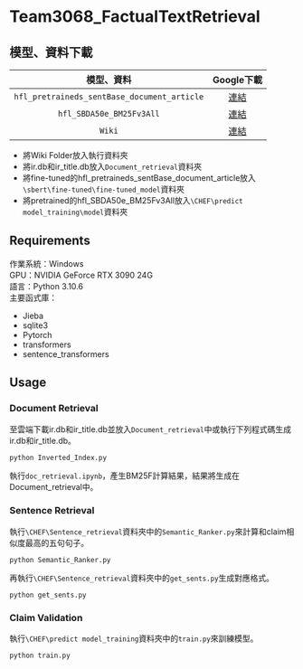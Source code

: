 # Team3068_FactualTextRetrieval

## 模型、資料下載

| 模型、資料 | Google下載 |
| :---: | :---: |
| `hfl_pretraineds_sentBase_document_article` | [連結](https://drive.google.com/drive/folders/1CbU0po4OXgTDoKnka3-5cmW95RqKXYMd?usp=share_link) |
| `hfl_SBDA50e_BM25Fv3All` | [連結](https://drive.google.com/drive/folders/1rnGel3ZZJ19icdBfYIXcIa9Mza7bt_oB?usp=share_link) |
| `Wiki` | [連結]( https://drive.google.com/drive/folders/1_BIDpD_AL2G-rUi9Z_KJ7vciI5eOY5qB?usp=share_link) |


- 將Wiki Folder放入執行資料夾
- 將ir.db和ir_title.db放入`Document_retrieval`資料夾
- 將fine-tuned的hfl_pretraineds_sentBase_document_article放入`\sbert\fine-tuned\fine-tuned_model`資料夾
- 將pretrained的hfl_SBDA50e_BM25Fv3All放入`\CHEF\predict model_training\model`資料夾

## Requirements 

作業系統：Windows  
GPU：NVIDIA GeForce RTX 3090 24G  
語言：Python 3.10.6  
主要函式庫：  
- Jieba  
- sqlite3  
- Pytorch
- transformers
- sentence_transformers  


## Usage

### Document Retrieval

至雲端下載ir.db和ir_title.db並放入`Document_retrieval`中或執行下列程式碼生成ir.db和ir_title.db。
```
python Inverted_Index.py
```

執行`doc_retrieval.ipynb`，產生BM25F計算結果，結果將生成在Document_retrieval中。  


### Sentence Retrieval

執行`\CHEF\Sentence_retrieval`資料夾中的`Semantic_Ranker.py`來計算和claim相似度最高的五句句子。
```
python Semantic_Ranker.py
```
再執行`\CHEF\Sentence_retrieval`資料夾中的`get_sents.py`生成對應格式。
```
python get_sents.py
```

### Claim Validation

執行`\CHEF\predict model_training`資料夾中的`train.py`來訓練模型。
```
python train.py
```

